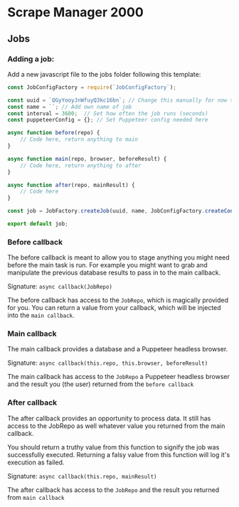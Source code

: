 # Scrape Manager 2000

## Jobs

### Adding a job:

Add a new javascript file to the jobs folder following this template:

```javascript
const JobConfigFactory = require(`JobConfigFactory`);

const uuid = `QGyYooyJnWfuyQ3kc16bn`; // Change this manually for now >.<
const name = ``; // Add own name of job
const interval = 3600;  // Set how often the job runs (seconds)
const puppeteerConfig = {}; // Set Puppeteer config needed here

async function before(repo) {
    // Code here, return anything to main
}

async function main(repo, browser, beforeResult) {
    // Code here, return anything to after
}

async function after(repo, mainResult) {
    // Code here
}

const job = JobFactory.createJob(uuid, name, JobConfigFactory.createConfig(interval, puppeteerConfig), before, main, after);

export default job;
```

### Before callback
The before callback is meant to allow you to stage anything you might need before the main task is run. For example you might want to grab and manipulate the previous database results to pass in to the main callback.

Signature: `async callback(JobRepo)`

The before callback has access to the `JobRepo`, which is magically provided for you. You can return a value from your callback, which will be injected into the `main callback`.

### Main callback
The main callback provides a database and a Puppeteer headless browser. 

Signature: `async callback(this.repo, this.browser, beforeResult)`

The main callback has access to the `JobRepo` a Puppeteer headless browser and the result you (the user) returned from the `before callback`

### After callback
The after callback provides an opportunity to process data. It still has access to the JobRepo as well whatever value you returned from the main callback.

You should return a truthy value from this function to signify the job was successfully executed. Returning a falsy value from this function will log it's execution as failed.

Signature: `async callback(this.repo, mainResult)`

The after callback has access to the `JobRepo` and the result you returned from `main callback`
